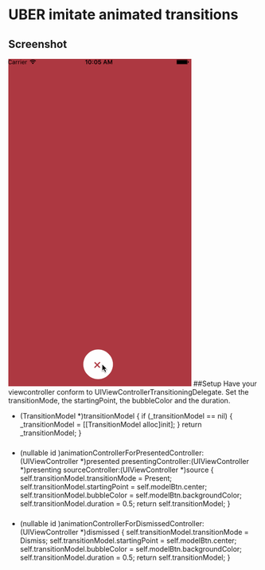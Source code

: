 UBER imitate animated transitions
===
Screenshot
-
![](https://github.com/geng199200/AnimatedTransitions/blob/master/examples_image/123.gif) 
##Setup
Have your viewcontroller conform to UIViewControllerTransitioningDelegate. Set the transitionMode, the startingPoint, the bubbleColor and the duration.
   - (TransitionModel *)transitionModel {
    if (_transitionModel == nil) {
        _transitionModel = [[TransitionModel alloc]init];
    }
    return _transitionModel;
}
###
- (nullable id <UIViewControllerAnimatedTransitioning>)animationControllerForPresentedController:(UIViewController *)presented presentingController:(UIViewController *)presenting sourceController:(UIViewController *)source {
    self.transitionModel.transitionMode = Present;
    self.transitionModel.startingPoint = self.modelBtn.center;
    self.transitionModel.bubbleColor = self.modelBtn.backgroundColor;
    self.transitionModel.duration = 0.5;
    return self.transitionModel;
}
###
- (nullable id <UIViewControllerAnimatedTransitioning>)animationControllerForDismissedController:(UIViewController *)dismissed {
    self.transitionModel.transitionMode = Dismiss;
    self.transitionModel.startingPoint = self.modelBtn.center;
    self.transitionModel.bubbleColor = self.modelBtn.backgroundColor;
    self.transitionModel.duration = 0.5;
    return self.transitionModel;
}






